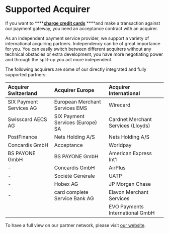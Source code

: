 # Supported Acquirer

If you want to ****[**charge credit cards**](../use-stored-cards/authorize-settle/) ****and make a transaction against our payment gateway, you need an acceptance contract with an acquirer.

As an independent payment service provider, we support a variety of international acquiring partners. Independency can be of great importance for you. You can easily switch between different acquirers without any technical obstacles or extra development, you have more negotiating power and through the split-up you act more independent.

The following acquirers are some of our directly integrated and fully supported partners:

| Acquirer Switzerland | Acquirer Europe | Acquirer International |
| :--- | :--- | :--- |
| SIX Payment Services AG | European Merchant Services EMS | Wirecard |
| Swisscard AECS AG | SIX Payment Services \(Europe\) SA | Cardnet Merchant Services \(Lloyds\) |
| PostFinance | Nets Holding A/S | Nets Holding A/S |
| Concardis GmbH | Acceptance | Worldpay |
| BS PAYONE GmbH | BS PAYONE GmbH | American Express Int'l |
| - | Concardis GmbH | AirPlus |
| - | Société Générale | UATP |
| - | Hobex AG | JP Morgan Chase |
| - | card complete Service Bank AG | Elavon Merchant Services |
|  |  | EVO Payments International GmbH |

To have a full view on our partner network, please visit [our website](https://www.datatrans.ch/en/e-payment/methods-of-payment-international/credit-cards).

